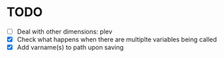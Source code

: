 # TODO
+ [ ] Deal with other dimensions: plev
+ [x] Check what happens when there are multiplte variables being called
+ [x] Add varname(s) to path upon saving